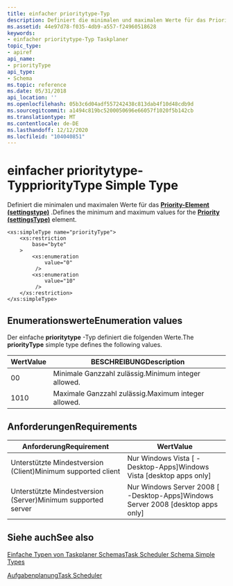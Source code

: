 ```yaml
---
title: einfacher prioritytype-Typ
description: Definiert die minimalen und maximalen Werte für das Priority-Element (settingstype).
ms.assetid: 44e97d78-f035-4db9-a557-f24960518628
keywords:
- einfacher prioritytype-Typ Taskplaner
topic_type:
- apiref
api_name:
- priorityType
api_type:
- Schema
ms.topic: reference
ms.date: 05/31/2018
api_location: ''
ms.openlocfilehash: 05b3c6d04adf557242438c813dab4f10d48cdb9d
ms.sourcegitcommit: a1494c819bc5200050696e66057f1020f5b142cb
ms.translationtype: MT
ms.contentlocale: de-DE
ms.lasthandoff: 12/12/2020
ms.locfileid: "104040851"
---
```

# <a name="prioritytype-simple-type"></a><span data-ttu-id="3e6d3-104">einfacher prioritytype-Typ</span><span class="sxs-lookup"><span data-stu-id="3e6d3-104">priorityType Simple Type</span></span>

<span data-ttu-id="3e6d3-105">Definiert die minimalen und maximalen Werte für das [**Priority-Element (settingstype)**](taskschedulerschema-priority-settingstype-element.md) .</span><span class="sxs-lookup"><span data-stu-id="3e6d3-105">Defines the minimum and maximum values for the [**Priority (settingsType)**](taskschedulerschema-priority-settingstype-element.md) element.</span></span>

``` syntax
<xs:simpleType name="priorityType">
    <xs:restriction
        base="byte"
    >
        <xs:enumeration
            value="0"
         />
        <xs:enumeration
            value="10"
         />
    </xs:restriction>
</xs:simpleType>
```

## <a name="enumeration-values"></a><span data-ttu-id="3e6d3-106">Enumerationswerte</span><span class="sxs-lookup"><span data-stu-id="3e6d3-106">Enumeration values</span></span>

<span data-ttu-id="3e6d3-107">Der einfache **prioritytype** -Typ definiert die folgenden Werte.</span><span class="sxs-lookup"><span data-stu-id="3e6d3-107">The **priorityType** simple type defines the following values.</span></span>



| <span data-ttu-id="3e6d3-108">Wert</span><span class="sxs-lookup"><span data-stu-id="3e6d3-108">Value</span></span> | <span data-ttu-id="3e6d3-109">BESCHREIBUNG</span><span class="sxs-lookup"><span data-stu-id="3e6d3-109">Description</span></span>                         |
|-------|-------------------------------------|
| <span data-ttu-id="3e6d3-110">0</span><span class="sxs-lookup"><span data-stu-id="3e6d3-110">0</span></span>     | <span data-ttu-id="3e6d3-111">Minimale Ganzzahl zulässig.</span><span class="sxs-lookup"><span data-stu-id="3e6d3-111">Minimum integer allowed.</span></span><br/> |
| <span data-ttu-id="3e6d3-112">10</span><span class="sxs-lookup"><span data-stu-id="3e6d3-112">10</span></span>    | <span data-ttu-id="3e6d3-113">Maximale Ganzzahl zulässig.</span><span class="sxs-lookup"><span data-stu-id="3e6d3-113">Maximum integer allowed.</span></span><br/> |



## <a name="requirements"></a><span data-ttu-id="3e6d3-114">Anforderungen</span><span class="sxs-lookup"><span data-stu-id="3e6d3-114">Requirements</span></span>



| <span data-ttu-id="3e6d3-115">Anforderung</span><span class="sxs-lookup"><span data-stu-id="3e6d3-115">Requirement</span></span> | <span data-ttu-id="3e6d3-116">Wert</span><span class="sxs-lookup"><span data-stu-id="3e6d3-116">Value</span></span> |
|-------------------------------------|------------------------------------------------------|
| <span data-ttu-id="3e6d3-117">Unterstützte Mindestversion (Client)</span><span class="sxs-lookup"><span data-stu-id="3e6d3-117">Minimum supported client</span></span><br/> | <span data-ttu-id="3e6d3-118">Nur Windows Vista \[ -Desktop-Apps\]</span><span class="sxs-lookup"><span data-stu-id="3e6d3-118">Windows Vista \[desktop apps only\]</span></span><br/>       |
| <span data-ttu-id="3e6d3-119">Unterstützte Mindestversion (Server)</span><span class="sxs-lookup"><span data-stu-id="3e6d3-119">Minimum supported server</span></span><br/> | <span data-ttu-id="3e6d3-120">Nur Windows Server 2008 \[ -Desktop-Apps\]</span><span class="sxs-lookup"><span data-stu-id="3e6d3-120">Windows Server 2008 \[desktop apps only\]</span></span><br/> |



## <a name="see-also"></a><span data-ttu-id="3e6d3-121">Siehe auch</span><span class="sxs-lookup"><span data-stu-id="3e6d3-121">See also</span></span>

<dl> <dt>

[<span data-ttu-id="3e6d3-122">Einfache Typen von Taskplaner Schemas</span><span class="sxs-lookup"><span data-stu-id="3e6d3-122">Task Scheduler Schema Simple Types</span></span>](task-scheduler-schema-complex-types.md)
</dt> <dt>

[<span data-ttu-id="3e6d3-123">Aufgabenplanung</span><span class="sxs-lookup"><span data-stu-id="3e6d3-123">Task Scheduler</span></span>](task-scheduler-start-page.md)
</dt> </dl>

 

 





